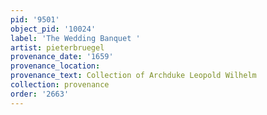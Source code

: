 ```yaml
---
pid: '9501'
object_pid: '10024'
label: 'The Wedding Banquet '
artist: pieterbruegel
provenance_date: '1659'
provenance_location:
provenance_text: Collection of Archduke Leopold Wilhelm
collection: provenance
order: '2663'
---
```

